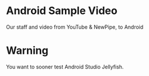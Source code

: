 # Android Sample Video
Our staff and video from YouTube &amp; NewPipe, to Android
# Warning
You want to sooner test Android Studio Jellyfish.
